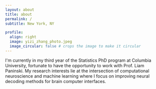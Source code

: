 ```yaml
---
layout: about
title: about
permalink: /
subtitle: New York, NY

profile:
  align: right
  image: yizi_zhang_photo.jpeg
  image_circular: false # crops the image to make it circular
---
```


I'm currently in my third year of the Statistics PhD program at Columbia University, fortunate to have the opportunity to work with Prof. Liam Paninski. My research interests lie at the intersection of computational neuroscience and machine learning where I focus on improving neural decoding methods for brain computer interfaces.


